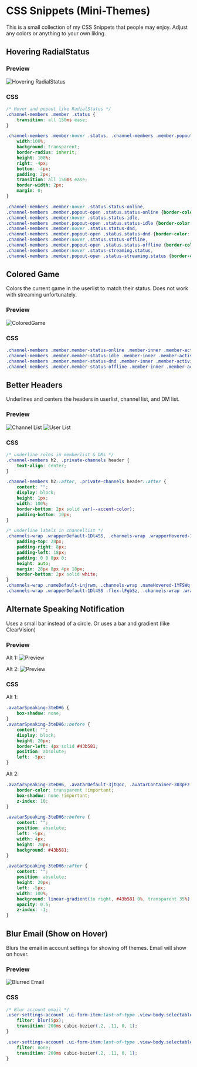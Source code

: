 # CSS Snippets (Mini-Themes)

This is a small collection of my CSS Snippets that people may enjoy. Adjust any colors or anything to your own liking.

## Hovering RadialStatus

### Preview

![Hovering RadialStatus](http://i.zackrauen.com/M726Vg.gif)

### CSS

```css
/* Hover and popout like RadialStatus */
.channel-members .member .status {
	transition: all 150ms ease;
}

.channel-members .member:hover .status, .channel-members .member.popout-open .status {
	width:100%;
	background: transparent;
	border-radius: inherit;
	height: 100%;
	right: -4px;
	bottom: -4px;
	padding: 2px;
	transition: all 150ms ease;
	border-width: 2px;
	margin: 0;
}

.channel-members .member:hover .status.status-online,
.channel-members .member.popout-open .status.status-online {border-color: #43b581 !important}
.channel-members .member:hover .status.status-idle,
.channel-members .member.popout-open .status.status-idle {border-color: #faa61a !important}
.channel-members .member:hover .status.status-dnd,
.channel-members .member.popout-open .status.status-dnd {border-color: #f04747 !important}
.channel-members .member:hover .status.status-offline,
.channel-members .member.popout-open .status.status-offline {border-color: #636b75 !important}
.channel-members .member:hover .status-streaming.status,
.channel-members .member.popout-open .status-streaming.status {border-color: #593695 !important}
```

## Colored Game

Colors the current game in the userlist to match their status. Does not work with streaming unfortunately.

### Preview

![ColoredGame](http://i.zackrauen.com/wA8OgT.png)

### CSS

```css
.channel-members .member.member-status-online .member-inner .member-activity-text strong {color: #43b581}
.channel-members .member.member-status-idle .member-inner .member-activity-text strong {color: #faa61a}
.channel-members .member.member-status-dnd .member-inner .member-activity-text strong {color: #f04747}
.channel-members .member.member-status-offline .member-inner .member-activity-text strong {color: #636b75}
```


## Better Headers

Underlines and centers the headers in userlist, channel list, and DM list.

### Preview

![Channel List](http://i.zackrauen.com/0oKsvn.png)
![User List](http://i.zackrauen.com/0SMAGX.png)

### CSS

```css
/* underline roles in memberlist & DMs */
.channel-members h2, .private-channels header {
	text-align: center;
}

.channel-members h2::after, .private-channels header::after {
	content: "";
	display: block;
	height: 1px;
	width: 100%;
	border-bottom: 2px solid var(--accent-color);
	padding-bottom: 10px;
}

/* underline labels in channellist */
.channels-wrap .wrapperDefault-1Dl4SS, .channels-wrap .wrapperHovered-1KDCyZ {
	padding-top: 28px;
	padding-right: 8px;
	padding-left: 18px;
	padding: 0 0 8px 0;
	height: auto;
	margin: 28px 8px 4px 18px;
	border-bottom: 2px solid white;
}
.channels-wrap .nameDefault-Lnjrwm, .channels-wrap .nameHovered-1YFSWq {text-align: center;}
.channels-wrap .wrapperDefault-1Dl4SS .flex-lFgbSz, .channels-wrap .wrapperHovered-1KDCyZ .flex-lFgbSz {margin-right:0;}
```

## Alternate Speaking Notification

Uses a small bar instead of a circle. Or uses a bar and gradient (like ClearVision)

### Preview

Alt 1:
![Preview](http://i.zackrauen.com/zW6OZ8.png)

Alt 2:
![Preview](http://i.zackrauen.com/8zBFJy.png)

### CSS

Alt 1:
```css
.avatarSpeaking-3teDH6 {
	box-shadow: none;
}
.avatarSpeaking-3teDH6::before {
	content: "";
	display: block;
	height: 20px;
	border-left: 4px solid #43b581;
	position: absolute;
	left: -5px;
}
```

Alt 2:
```css
.avatarSpeaking-3teDH6, .avatarDefault-3jtQoc, .avatarContainer-303pFz {
	border-color: transparent !important;
	box-shadow: none !important;
	z-index: 10;
}

.avatarSpeaking-3teDH6::before {
	content: "";
	position: absolute;
	left: -5px;
	width: 4px;
	height: 20px;
	background: #43b581;
}

.avatarSpeaking-3teDH6::after {
	content: "";
	position: absolute;
	height: 20px;
	left: -5px;
	width: 100%;
	background: linear-gradient(to right, #43b581 0%, transparent 35%);
	opacity: 0.5;
	z-index: -1;
}
```

## Blur Email (Show on Hover)

Blurs the email in account settings for showing off themes. Email will show on hover.

### Preview

![Blurred Email](http://i.zackrauen.com/pESY7C.gif)

### CSS

```css
/* Blur account email */
.user-settings-account .ui-form-item:last-of-type .view-body.selectable-prgIYK:last-of-type {
	filter: blur(5px);
	transition: 200ms cubic-bezier(.2, .11, 0, 1);
}

.user-settings-account .ui-form-item:last-of-type .view-body.selectable-prgIYK:last-of-type:hover {
	filter: none;
	transition: 200ms cubic-bezier(.2, .11, 0, 1);
}
```